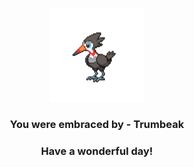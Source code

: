 <p align="center">
    <img src="https://raw.githubusercontent.com/PokeAPI/sprites/master/sprites/pokemon/732.png" width="150" height="150">
</p>
<h3 align="center">You were embraced by - <b>Trumbeak</b></h3>
<h3 align="center">Have a wonderful day!</h3>
